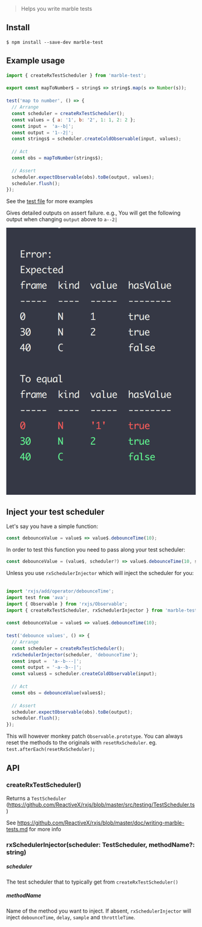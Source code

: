 > Helps you write marble tests


## Install

```
$ npm install --save-dev marble-test
```


## Example usage

```js
import { createRxTestScheduler } from 'marble-test';

export const mapToNumber$ = string$ => string$.map(s => Number(s));

test('map to number', () => {
  // Arrange
  const scheduler = createRxTestScheduler();
  const values = { a: '1', b: '2', 1: 1, 2: 2 };
  const input =  'a--b|';
  const output = '1--2|';
  const strings$ = scheduler.createColdObservable(input, values);
  
  // Act
  const obs = mapToNumber(strings$);

  // Assert
  scheduler.expectObservable(obs).toBe(output, values);
  scheduler.flush();
});
```
See the [test file](test.ts) for more examples

Gives detailed outputs on assert failure.
e.g., You will get the following output when changing `output` above to `a--2|`

![](/images/error.png)

## Inject your test scheduler

Let's say you have a simple function:
```js
const debounceValue = value$ => value$.debounceTime(10);
```

In order to test this function you need to pass along your test scheduler:

```js
const debounceValue = (value$, scheduler?) => value$.debounceTime(10, scheduler);
```

Unless you use `rxSchedulerInjector` which will inject the scheduler for you:

```js

import 'rxjs/add/operator/debounceTime';
import test from 'ava';
import { Observable } from 'rxjs/Observable';
import { createRxTestScheduler, rxSchedulerInjector } from 'marble-test';

const debounceValue = value$ => value$.debounceTime(10);

test('debounce values', () => {
  // Arrange
  const scheduler = createRxTestScheduler();
  rxSchedulerInjector(scheduler, 'debounceTime');
  const input =  'a--b---|';
  const output = '-a--b--|';
  const values$ = scheduler.createColdObservable(input);

  // Act
  const obs = debounceValue(values$);

  // Assert
  scheduler.expectObservable(obs).toBe(output);
  scheduler.flush();
});
```

This will however monkey patch `Observable.prototype`. You can always reset the methods to the originals with `resetRxScheduler`. eg. `test.afterEach(resetRxScheduler);`

## API

### createRxTestScheduler()

Returns a `TestScheduler` (https://github.com/ReactiveX/rxjs/blob/master/src/testing/TestScheduler.ts)

See https://github.com/ReactiveX/rxjs/blob/master/doc/writing-marble-tests.md for more info

### rxSchedulerInjector(scheduler: TestScheduler, methodName?: string)

##### scheduler

The test scheduler that to typically get from `createRxTestScheduler()`

##### methodName

Name of the method you want to inject. If absent, `rxSchedulerInjector` will inject `debounceTime`, `delay`, `sample` and `throttleTime`.
